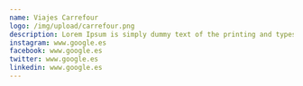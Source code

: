 ```yaml
---
name: Viajes Carrefour
logo: /img/upload/carrefour.png
description: Lorem Ipsum is simply dummy text of the printing and typesetting industry. Lorem Ipsum has been the industry's standard the
instagram: www.google.es
facebook: www.google.es
twitter: www.google.es
linkedin: www.google.es
---
```


